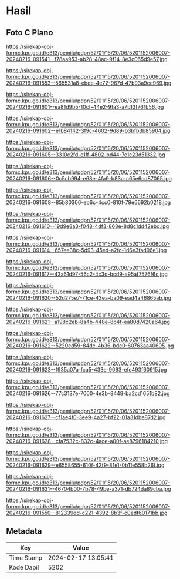 # Hasil

## Foto C Plano

https://sirekap-obj-formc.kpu.go.id/e313/pemilu/pdpr/52/01/15/20/06/5201152006007-20240216-091541--f78aa953-ab28-48ac-9f14-8e3c065d9e57.jpg

https://sirekap-obj-formc.kpu.go.id/e313/pemilu/pdpr/52/01/15/20/06/5201152006007-20240216-091553--565531a8-ebde-4e72-967d-47b93a9ce969.jpg

https://sirekap-obj-formc.kpu.go.id/e313/pemilu/pdpr/52/01/15/20/06/5201152006007-20240216-091601--ea81d9b5-10cf-44e2-9fa3-a7b13f761b56.jpg

https://sirekap-obj-formc.kpu.go.id/e313/pemilu/pdpr/52/01/15/20/06/5201152006007-20240216-091602--e1b84142-3f9c-4602-9d89-b3bfb3b85904.jpg

https://sirekap-obj-formc.kpu.go.id/e313/pemilu/pdpr/52/01/15/20/06/5201152006007-20240216-091605--3310c2fd-e1ff-4802-bd44-7c1c23d51332.jpg

https://sirekap-obj-formc.kpu.go.id/e313/pemilu/pdpr/52/01/15/20/06/5201152006007-20240216-091606--0c5cb994-e68e-4fa9-b83c-c65e6cd87065.jpg

https://sirekap-obj-formc.kpu.go.id/e313/pemilu/pdpr/52/01/15/20/06/5201152006007-20240216-091608--85b80306-eb6c-4cc0-810f-79e6692b0218.jpg

https://sirekap-obj-formc.kpu.go.id/e313/pemilu/pdpr/52/01/15/20/06/5201152006007-20240216-091610--19d9e8a3-f048-4df3-868e-8d8c1dd42ebd.jpg

https://sirekap-obj-formc.kpu.go.id/e313/pemilu/pdpr/52/01/15/20/06/5201152006007-20240216-091614--657ee38c-5d93-45ed-a2fc-1d6e3fad96e1.jpg

https://sirekap-obj-formc.kpu.go.id/e313/pemilu/pdpr/52/01/15/20/06/5201152006007-20240216-091617--43a61d97-56c2-4c3d-bcd9-a95af7576f6c.jpg

https://sirekap-obj-formc.kpu.go.id/e313/pemilu/pdpr/52/01/15/20/06/5201152006007-20240216-091620--52d275e7-71ce-43ea-ba09-ead4a46865ab.jpg

https://sirekap-obj-formc.kpu.go.id/e313/pemilu/pdpr/52/01/15/20/06/5201152006007-20240216-091621--a198c2eb-8a4b-448e-8b4f-ea80d7420a64.jpg

https://sirekap-obj-formc.kpu.go.id/e313/pemilu/pdpr/52/01/15/20/06/5201152006007-20240216-091622--5220cd59-84dc-4b36-bdc0-60763aa40605.jpg

https://sirekap-obj-formc.kpu.go.id/e313/pemilu/pdpr/52/01/15/20/06/5201152006007-20240216-091623--f935a07a-fca5-433e-9093-efc493f60915.jpg

https://sirekap-obj-formc.kpu.go.id/e313/pemilu/pdpr/52/01/15/20/06/5201152006007-20240216-091626--77c3137e-7000-4e3b-8448-ba2cd1651b82.jpg

https://sirekap-obj-formc.kpu.go.id/e313/pemilu/pdpr/52/01/15/20/06/5201152006007-20240216-091627--cf1ae4f0-3ee9-4a27-bf22-01a31dbe87d2.jpg

https://sirekap-obj-formc.kpu.go.id/e313/pemilu/pdpr/52/01/15/20/06/5201152006007-20240216-091628--cfa7532c-832c-4ace-a00f-ae8796184210.jpg

https://sirekap-obj-formc.kpu.go.id/e313/pemilu/pdpr/52/01/15/20/06/5201152006007-20240216-091629--e6558655-610f-42f9-81e1-0b11e558b26f.jpg

https://sirekap-obj-formc.kpu.go.id/e313/pemilu/pdpr/52/01/15/20/06/5201152006007-20240216-091631--46704b00-7b78-49be-a371-db724da89cba.jpg

https://sirekap-obj-formc.kpu.go.id/e313/pemilu/pdpr/52/01/15/20/06/5201152006007-20240216-091550--812339dd-c221-4392-8b3f-c0edf60171bb.jpg


## Metadata

| Key        | Value               |
| ---------- | ------------------- |
| Time Stamp | 2024-02-17 13:05:41 |
| Kode Dapil | 5202                |



